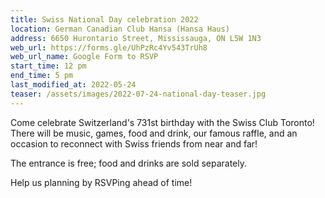 ```yaml
---
title: Swiss National Day celebration 2022
location: German Canadian Club Hansa (Hansa Haus)
address: 6650 Hurontario Street, Mississauga, ON L5W 1N3
web_url: https://forms.gle/UhPzRc4Yv543TrUh8
web_url_name: Google Form to RSVP
start_time: 12 pm
end_time: 5 pm
last_modified_at: 2022-05-24
teaser: /assets/images/2022-07-24-national-day-teaser.jpg
---
```


Come celebrate Switzerland's 731st birthday with the Swiss Club Toronto! There
will be music, games, food and drink, our famous raffle, and an occasion to
reconnect with Swiss friends from near and far!

The entrance is free; food and drinks are sold separately.

Help us planning by RSVPing ahead of time!
